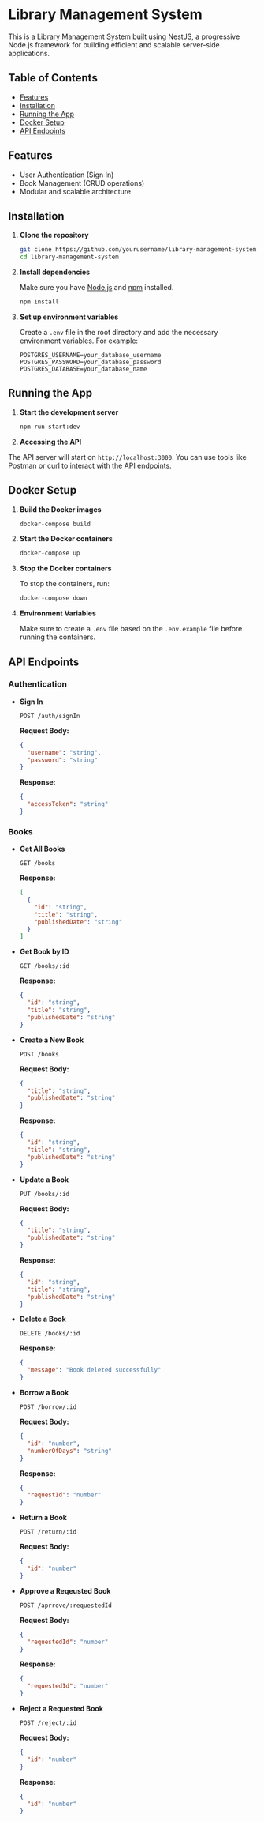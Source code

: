 # Library Management System

This is a Library Management System built using NestJS, a progressive Node.js framework for building efficient and scalable server-side applications.

## Table of Contents

- [Features](#features)
- [Installation](#installation)
- [Running the App](#running-the-app)
- [Docker Setup](#docker-setup)
- [API Endpoints](#api-endpoints)

## Features

- User Authentication (Sign In)
- Book Management (CRUD operations)
- Modular and scalable architecture

## Installation

1. **Clone the repository**

   ```bash
   git clone https://github.com/yourusername/library-management-system.git
   cd library-management-system
   ```

2. **Install dependencies**

   Make sure you have [Node.js](https://nodejs.org/) and [npm](https://www.npmjs.com/) installed.

   ```bash
   npm install
   ```

3. **Set up environment variables**

   Create a `.env` file in the root directory and add the necessary environment variables. For example:

   ```plaintext
   POSTGRES_USERNAME=your_database_username
   POSTGRES_PASSWORD=your_database_password
   POSTGRES_DATABASE=your_database_name
   ```

## Running the App

1. **Start the development server**

   ```bash
   npm run start:dev
   ```

2. **Accessing the API**

The API server will start on `http://localhost:3000`. You can use tools like Postman or curl to interact with the API endpoints.

## Docker Setup

1. **Build the Docker images**

   ```bash
   docker-compose build
   ```

2. **Start the Docker containers**

   ```bash
   docker-compose up
   ```

3. **Stop the Docker containers**

   To stop the containers, run:

   ```bash
   docker-compose down
   ```

4. **Environment Variables**

   Make sure to create a `.env` file based on the `.env.example` file before running the containers.

## API Endpoints

### Authentication

- **Sign In**

  ```http
  POST /auth/signIn
  ```

  **Request Body:**

  ```json
  {
    "username": "string",
    "password": "string"
  }
  ```

  **Response:**

  ```json
  {
    "accessToken": "string"
  }
  ```

### Books

- **Get All Books**

  ```http
  GET /books
  ```

  **Response:**

  ```json
  [
    {
      "id": "string",
      "title": "string",
      "publishedDate": "string"
    }
  ]
  ```

- **Get Book by ID**

  ```http
  GET /books/:id
  ```

  **Response:**

  ```json
  {
    "id": "string",
    "title": "string",
    "publishedDate": "string"
  }
  ```

- **Create a New Book**

  ```http
  POST /books
  ```

  **Request Body:**

  ```json
  {
    "title": "string",
    "publishedDate": "string"
  }
  ```

  **Response:**

  ```json
  {
    "id": "string",
    "title": "string",
    "publishedDate": "string"
  }
  ```

- **Update a Book**

  ```http
  PUT /books/:id
  ```

  **Request Body:**

  ```json
  {
    "title": "string",
    "publishedDate": "string"
  }
  ```

  **Response:**

  ```json
  {
    "id": "string",
    "title": "string",
    "publishedDate": "string"
  }
  ```

- **Delete a Book**

  ```http
  DELETE /books/:id
  ```

  **Response:**

  ```json
  {
    "message": "Book deleted successfully"
  }
  ```

- **Borrow a Book**

  ```http
  POST /borrow/:id
  ```

  **Request Body:**

  ```json
  {
    "id": "number",
    "numberOfDays": "string"
  }
  ```

  **Response:**

  ```json
  {
    "requestId": "number"
  }
  ```

- **Return a Book**

  ```http
  POST /return/:id
  ```

  **Request Body:**

  ```json
  {
    "id": "number"
  }
  ```

- **Approve a Reqeusted Book**

  ```http
  POST /aprrove/:requestedId
  ```

  **Request Body:**

  ```json
  {
    "requestedId": "number"
  }
  ```

  **Response:**

  ```json
  {
    "requestedId": "number"
  }
  ```

- **Reject a Requested Book**

  ```http
  POST /reject/:id
  ```

  **Request Body:**

  ```json
  {
    "id": "number"
  }
  ```

  **Response:**

  ```json
  {
    "id": "number"
  }
  ```
